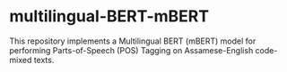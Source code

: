 # multilingual-BERT-mBERT
This repository implements a Multilingual BERT (mBERT) model for performing Parts-of-Speech (POS) Tagging on Assamese-English code-mixed texts.
